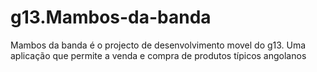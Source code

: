 # g13.Mambos-da-banda
Mambos da banda é o projecto de desenvolvimento movel do g13. Uma aplicação que permite a venda e compra de produtos típicos angolanos
